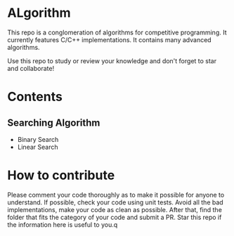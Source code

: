 # ALgorithm
This repo is a conglomeration of algorithms for competitive programming. It currently features C/C++ implementations. It contains many advanced algorithms.

Use this repo to study or review your knowledge and don't forget to star and collaborate!


# Contents
## Searching Algorithm
- Binary Search
- Linear Search

# How to contribute 
Please comment your code thoroughly as to make it possible for anyone to understand. If possible, check your code using unit tests. Avoid all the bad implementations, make your code as clean as possible. After that, find the folder that fits the category of your code and submit a PR. Star this repo if the information here is useful to you.q
